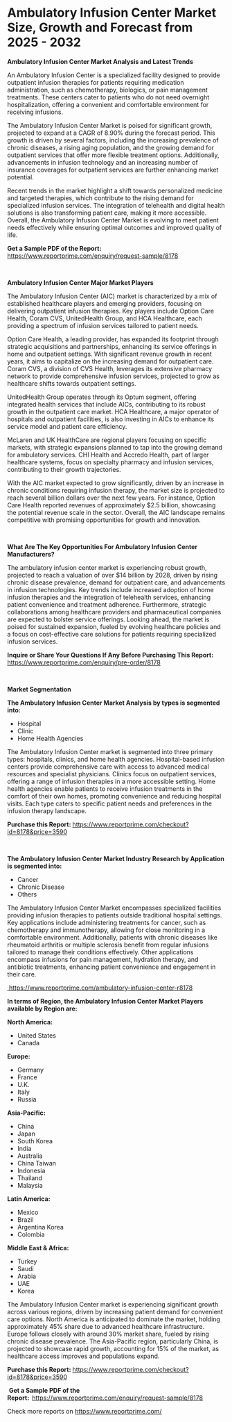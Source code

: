 <p><h1>Ambulatory Infusion Center Market Size, Growth and Forecast from 2025 - 2032</h1></p><p><strong>Ambulatory Infusion Center Market Analysis and Latest Trends</strong></p>
<p><p>An Ambulatory Infusion Center is a specialized facility designed to provide outpatient infusion therapies for patients requiring medication administration, such as chemotherapy, biologics, or pain management treatments. These centers cater to patients who do not need overnight hospitalization, offering a convenient and comfortable environment for receiving infusions.</p><p>The Ambulatory Infusion Center Market is poised for significant growth, projected to expand at a CAGR of 8.90% during the forecast period. This growth is driven by several factors, including the increasing prevalence of chronic diseases, a rising aging population, and the growing demand for outpatient services that offer more flexible treatment options. Additionally, advancements in infusion technology and an increasing number of insurance coverages for outpatient services are further enhancing market potential.</p><p>Recent trends in the market highlight a shift towards personalized medicine and targeted therapies, which contribute to the rising demand for specialized infusion services. The integration of telehealth and digital health solutions is also transforming patient care, making it more accessible. Overall, the Ambulatory Infusion Center Market is evolving to meet patient needs effectively while ensuring optimal outcomes and improved quality of life.</p></p>
<p><strong>Get a Sample PDF of the Report:&nbsp;</strong> <a href="https://www.reportprime.com/enquiry/request-sample/8178?utm_campaign=3318&utm_medium=2&utm_source=Github&utm_content=ia&utm_term=19032025&utm_id=ambulatory-infusion-center">https://www.reportprime.com/enquiry/request-sample/8178</a></p>
<p>&nbsp;</p>
<p><strong>Ambulatory Infusion Center Major Market Players</strong></p>
<p><p>The Ambulatory Infusion Center (AIC) market is characterized by a mix of established healthcare players and emerging providers, focusing on delivering outpatient infusion therapies. Key players include Option Care Health, Coram CVS, UnitedHealth Group, and HCA Healthcare, each providing a spectrum of infusion services tailored to patient needs.</p><p>Option Care Health, a leading provider, has expanded its footprint through strategic acquisitions and partnerships, enhancing its service offerings in home and outpatient settings. With significant revenue growth in recent years, it aims to capitalize on the increasing demand for outpatient care. Coram CVS, a division of CVS Health, leverages its extensive pharmacy network to provide comprehensive infusion services, projected to grow as healthcare shifts towards outpatient settings.</p><p>UnitedHealth Group operates through its Optum segment, offering integrated health services that include AICs, contributing to its robust growth in the outpatient care market. HCA Healthcare, a major operator of hospitals and outpatient facilities, is also investing in AICs to enhance its service model and patient care efficiency.</p><p>McLaren and UK HealthCare are regional players focusing on specific markets, with strategic expansions planned to tap into the growing demand for ambulatory services. CHI Health and Accredo Health, part of larger healthcare systems, focus on specialty pharmacy and infusion services, contributing to their growth trajectories.</p><p>With the AIC market expected to grow significantly, driven by an increase in chronic conditions requiring infusion therapy, the market size is projected to reach several billion dollars over the next few years. For instance, Option Care Health reported revenues of approximately $2.5 billion, showcasing the potential revenue scale in the sector. Overall, the AIC landscape remains competitive with promising opportunities for growth and innovation.</p></p>
<p>&nbsp;</p>
<p><strong>What Are The Key Opportunities For Ambulatory Infusion Center Manufacturers?</strong></p>
<p><p>The ambulatory infusion center market is experiencing robust growth, projected to reach a valuation of over $14 billion by 2028, driven by rising chronic disease prevalence, demand for outpatient care, and advancements in infusion technologies. Key trends include increased adoption of home infusion therapies and the integration of telehealth services, enhancing patient convenience and treatment adherence. Furthermore, strategic collaborations among healthcare providers and pharmaceutical companies are expected to bolster service offerings. Looking ahead, the market is poised for sustained expansion, fueled by evolving healthcare policies and a focus on cost-effective care solutions for patients requiring specialized infusion services.</p></p>
<p><strong>Inquire or Share Your Questions If Any Before Purchasing This Report:</strong> <a href="https://www.reportprime.com/enquiry/pre-order/8178?utm_campaign=3318&utm_medium=2&utm_source=Github&utm_content=ia&utm_term=19032025&utm_id=ambulatory-infusion-center">https://www.reportprime.com/enquiry/pre-order/8178</a></p>
<p>&nbsp;</p>
<p><strong>Market Segmentation</strong></p>
<p><strong>The Ambulatory Infusion Center Market Analysis by types is segmented into:</strong></p>
<p><ul><li>Hospital</li><li>Clinic</li><li>Home Health Agencies</li></ul></p>
<p><p>The Ambulatory Infusion Center market is segmented into three primary types: hospitals, clinics, and home health agencies. Hospital-based infusion centers provide comprehensive care with access to advanced medical resources and specialist physicians. Clinics focus on outpatient services, offering a range of infusion therapies in a more accessible setting. Home health agencies enable patients to receive infusion treatments in the comfort of their own homes, promoting convenience and reducing hospital visits. Each type caters to specific patient needs and preferences in the infusion therapy landscape.</p></p>
<p><strong>Purchase this Report:&nbsp;</strong><a href="https://www.reportprime.com/checkout?id=8178&price=3590&utm_campaign=3318&utm_medium=2&utm_source=Github&utm_content=ia&utm_term=19032025&utm_id=ambulatory-infusion-center">https://www.reportprime.com/checkout?id=8178&price=3590</a></p>
<p>&nbsp;</p>
<p><strong>The Ambulatory Infusion Center Market Industry Research by Application is segmented into:</strong></p>
<p><ul><li>Cancer</li><li>Chronic Disease</li><li>Others</li></ul></p>
<p><p>The Ambulatory Infusion Center Market encompasses specialized facilities providing infusion therapies to patients outside traditional hospital settings. Key applications include administering treatments for cancer, such as chemotherapy and immunotherapy, allowing for close monitoring in a comfortable environment. Additionally, patients with chronic diseases like rheumatoid arthritis or multiple sclerosis benefit from regular infusions tailored to manage their conditions effectively. Other applications encompass infusions for pain management, hydration therapy, and antibiotic treatments, enhancing patient convenience and engagement in their care.</p></p>
<p><a href="https://www.reportprime.com/ambulatory-infusion-center-r8178?utm_campaign=3318&utm_medium=2&utm_source=Github&utm_content=ia&utm_term=19032025&utm_id=ambulatory-infusion-center">&nbsp;https://www.reportprime.com/ambulatory-infusion-center-r8178</a></p>
<p><strong>In terms of Region, the Ambulatory Infusion Center Market Players available by Region are:</strong></p>
<p>
    <p> <strong> North America: </strong>
        <ul>
            <li>United States</li>
            <li>Canada</li>
        </ul>
        </p> 
    <p> <strong> Europe: </strong>
        <ul>
            <li>Germany</li>
            <li>France</li>
            <li>U.K.</li>
            <li>Italy</li>
            <li>Russia</li>
        </ul>
        </p> 
    <p> <strong> Asia-Pacific: </strong>
        <ul>
            <li>China</li>
            <li>Japan</li>
            <li>South Korea</li>
            <li>India</li>
            <li>Australia</li>
            <li>China Taiwan</li>
            <li>Indonesia</li>
            <li>Thailand</li>
            <li>Malaysia</li>
        </ul>
        </p> 
    <p> <strong> Latin America: </strong>
        <ul>
            <li>Mexico</li>
            <li>Brazil</li>
            <li>Argentina Korea</li>
            <li>Colombia</li>
        </ul>
        </p> 
    <p> <strong> Middle East & Africa: </strong>
        <ul>
            <li>Turkey</li>
            <li>Saudi</li>
            <li>Arabia</li>
            <li>UAE</li>
            <li>Korea</li>
        </ul>
    </p>
    </p>
<p><p>The Ambulatory Infusion Center market is experiencing significant growth across various regions, driven by increasing patient demand for convenient care options. North America is anticipated to dominate the market, holding approximately 45% share due to advanced healthcare infrastructure. Europe follows closely with around 30% market share, fueled by rising chronic disease prevalence. The Asia-Pacific region, particularly China, is projected to showcase rapid growth, accounting for 15% of the market, as healthcare access improves and populations expand.</p></p>
<p><strong>Purchase this Report: </strong><a href="https://www.reportprime.com/checkout?id=8178&price=3590&utm_campaign=3318&utm_medium=2&utm_source=Github&utm_content=ia&utm_term=19032025&utm_id=ambulatory-infusion-center">https://www.reportprime.com/checkout?id=8178&price=3590</a></p>
<p>&nbsp;<strong>Get a Sample PDF of the Report:&nbsp;&nbsp;</strong><a href="https://www.reportprime.com/enquiry/request-sample/8178?utm_campaign=3318&utm_medium=2&utm_source=Github&utm_content=ia&utm_term=19032025&utm_id=ambulatory-infusion-center">https://www.reportprime.com/enquiry/request-sample/8178</a></p>
<p><strong></strong></p>
<p>Check more reports on <a href="https://www.reportprime.com/?utm_campaign=3318&utm_medium=2&utm_source=Github&utm_content=ia&utm_term=19032025&utm_id=ambulatory-infusion-center">https://www.reportprime.com/</a></p>